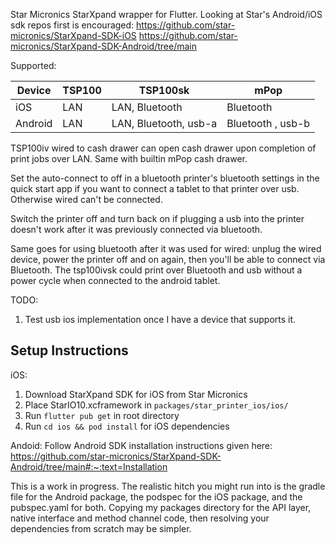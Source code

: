 Star Micronics StarXpand wrapper for Flutter. 
Looking at Star's Android/iOS sdk repos first is encouraged:
https://github.com/star-micronics/StarXpand-SDK-iOS
https://github.com/star-micronics/StarXpand-SDK-Android/tree/main

Supported:

| Device      | TSP100 | TSP100sk | mPop |
|-------------|--------|----------|------|
| iOS         |   LAN     | LAN, Bluetooth         | Bluetooth     |
| Android     |  LAN      |  LAN, Bluetooth, usb-a        |  Bluetooth , usb-b   |

TSP100iv wired to cash drawer can open cash drawer upon completion of print jobs over LAN. Same with builtin mPop cash drawer.

Set the auto-connect to off in a bluetooth printer's bluetooth settings in the quick start app if you want to connect a tablet to that printer over usb. Otherwise wired can't be connected. 

Switch the printer off and turn back on if plugging a usb into the printer doesn't work after it was previously connected via bluetooth.

Same goes for using bluetooth after it was used for wired: unplug the wired device, power the printer off and on again, then you'll be able to connect via Bluetooth. The tsp100ivsk could print over Bluetooth and usb without a power cycle when connected to the android tablet. 


TODO: 
1. Test usb ios implementation once I have a device that supports it.

## Setup Instructions
iOS: 
1. Download StarXpand SDK for iOS from Star Micronics
2. Place StarIO10.xcframework in `packages/star_printer_ios/ios/`
3. Run `flutter pub get` in root directory
4. Run `cd ios && pod install` for iOS dependencies

Andoid:
Follow Android SDK installation instructions given here:
https://github.com/star-micronics/StarXpand-SDK-Android/tree/main#:~:text=Installation

This is a work in progress. The realistic hitch you might run into is the gradle file for the Android package, the podspec for the iOS package, and the pubspec.yaml for both. 
Copying my packages directory for the API layer, native interface and method channel code, then resolving your dependencies from scratch may be simpler. 
